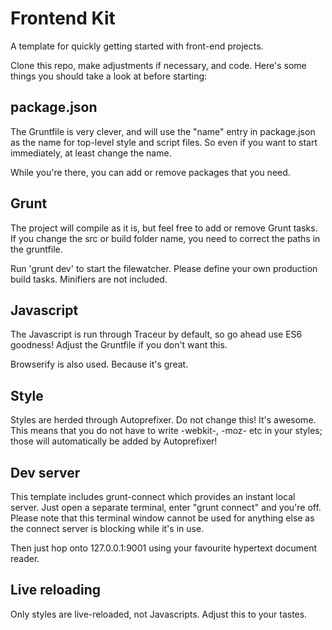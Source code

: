 Frontend Kit
============
A template for quickly getting started with front-end projects.

Clone this repo, make adjustments if necessary, and code. Here's some things you should take a look at before starting:


package.json
------------
The Gruntfile is very clever, and will use the "name" entry in package.json as the name for top-level style and script files. So even if you want to start immediately, at least change the name.

While you're there, you can add or remove packages that you need.


Grunt
------------
The project will compile as it is, but feel free to add or remove Grunt tasks. If you change the src or build folder name, you need to correct the paths in the gruntfile.

Run 'grunt dev' to start the filewatcher. Please define your own production build tasks. Minifiers are not included.


Javascript
----------
The Javascript is run through Traceur by default, so go ahead use ES6 goodness! Adjust the Gruntfile if you don't want this.

Browserify is also used. Because it's great.


Style
-----
Styles are herded through Autoprefixer. Do not change this! It's awesome. This means that you do not have to write -webkit-, -moz- etc in your styles; those will automatically be added by Autoprefixer!


Dev server
----------
This template includes grunt-connect which provides an instant local server. Just open a separate terminal, enter "grunt connect" and you're off. Please note that this terminal window cannot be used for anything else as the connect server is blocking while it's in use.

Then just hop onto 127.0.0.1:9001 using your favourite hypertext document reader.


Live reloading
--------------
Only styles are live-reloaded, not Javascripts. Adjust this to your tastes.